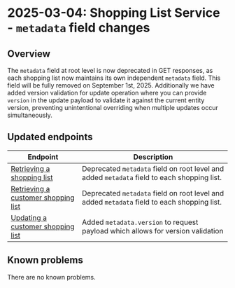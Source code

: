 ---
---
# 2025-03-04: Shopping List Service - `metadata` field changes

## Overview

The `metadata` field at root level is now deprecated in GET responses, as each shopping list now maintains its own independent `metadata` field. This field will be fully removed on September 1st, 2025. Additionally we have added version validation for update operation where you can provide `version` in the update payload to validate it against the current entity version, preventing unintentional overriding when multiple updates occur simultaneously.

## Updated endpoints

| Endpoint                                                                                                                     | Description                                                                                 |
|------------------------------------------------------------------------------------------------------------------------------|---------------------------------------------------------------------------------------------|
| [Retrieving a shopping list](/openapi/shopping-list/#operation/GET-shopping-list-retrieve-shopping-list)                     | Deprecated `metadata` field on root level and added `metadata` field to each shopping list. |
| [Retrieving a customer shopping list](/openapi/shopping-list/#operation/GET-shopping-list-retrieve-customer-shopping-list)   | Deprecated `metadata` field on root level and added `metadata` field to each shopping list. |
| [Updating a customer shopping list](/openapi/shopping-list/#operation/PUT-shopping-list-update-customer-shopping-list)       | Added `metadata.version` to request payload which allows for version validation             |

## Known problems

There are no known problems.
